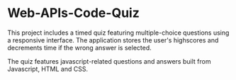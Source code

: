 # Web-APIs-Code-Quiz
This project includes a timed quiz featuring multiple-choice questions using a responsive interface. The application stores the user's highscores and decrements time if the wrong answer is selected. 

The quiz features javascript-related questions and answers built from Javascript, HTML and CSS.                           
